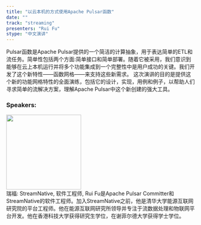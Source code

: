 ```yaml
---
title: "以云本机的方式使用Apache Pulsar函数"
date: "" 
track: "streaming"
presenters: "Rui Fu"
stype: "中文演讲"
---
```

Pulsar函数是Apache Pulsar提供的一个简洁的计算抽象，用于表达简单的ETL和流任务。简单性包括两个方面:简单接口和简单部署。随着它被采用，我们意识到能够在云上本机运行并将多个功能集成到一个完整性中是用户成功的关键。我们开发了这个新特性——函数网格——来支持这些新需求。
这次演讲的目的是提供这个新的功能网格特性的全面演练，包括它的设计，实现，用例和例子，以帮助人们寻求简单的流解决方案，理解Apache Pulsar中这个新创建的强大工具。
 ### Speakers: 
 <img src="images/speaker/1161.png" width="200" /><br>瑞福: StreamNative, 软件工程师, Rui Fu是Apache Pulsar Committer和StreamNative的软件工程师。加入StreamNative之前，他是清华大学能源互联网研究院的平台工程师。他在能源互联网研究所领导并专注于流数据处理和物联网平台开发。他在香港科技大学获得研究生学位，在谢菲尔德大学获得学士学位。
 